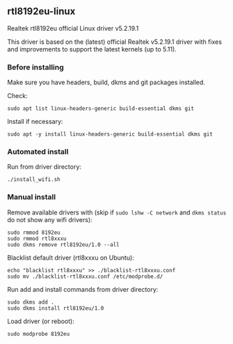 ## rtl8192eu-linux
Realtek rtl8192eu official Linux driver v5.2.19.1

This driver is based on the (latest) official Realtek v5.2.19.1 driver with fixes and improvements to support the latest kernels (up to 5.11).

### Before installing

Make sure you have headers, build, dkms and git packages installed.

Check:

```
sudo apt list linux-headers-generic build-essential dkms git
```
Install if necessary:
```
sudo apt -y install linux-headers-generic build-essential dkms git
```
### Automated install 

Run from driver directory:
```
./install_wifi.sh
```

### Manual install

Remove available drivers with (skip if `sudo lshw -C network` and `dkms status` do not show any wifi drivers):

```
sudo rmmod 8192eu
sudo rmmod rtl8xxxu
sudo dkms remove rtl8192eu/1.0 --all
```

Blacklist default driver (rtl8xxxu on Ubuntu):

```
echo "blacklist rtl8xxxu" >> ./blacklist-rtl8xxxu.conf
sudo mv ./blacklist-rtl8xxxu.conf /etc/modprobe.d/
```

Run add and install commands from driver directory:

```
sudo dkms add .
sudo dkms install rtl8192eu/1.0
```

Load driver (or reboot):
```
sudo modprobe 8192eu
```
